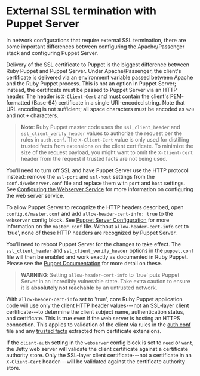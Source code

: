 # External SSL termination with Puppet Server

In network configurations that require external SSL termination, there are some important differences between configuring the Apache/Passenger stack and configuring Puppet Server. 

Delivery of the SSL certificate to Puppet is the biggest difference between Ruby Puppet and Puppet Server. Under Apache/Passenger, the client's certificate is delivered via an environment variable passed between Apache and the Ruby Puppet process. This is not an option in Puppet Server; instead, the certificate must be passed to Puppet Server via an HTTP header. The header is `X-Client-Cert` and must contain the client's PEM-formatted (Base-64) certificate in a single URI-encoded string. Note that URL encoding is not sufficient; all space characters must be encoded as `%20` and not `+` characters. 

> **Note**: Ruby Puppet master code uses the `ssl_client_header` and `ssl_client_verify_header` values to authorize the request per the rules in `auth.conf`. The `X-Client-Cert` value is only used for distilling trusted facts from extensions on the client certificate. To minimize the size of the request payload, you might want to omit the `X-Client-Cert` header from the request if trusted facts are not being used.

You'll need to turn off SSL and have Puppet Server use the HTTP protocol instead: remove the `ssl-port` and `ssl-host` settings from the `conf.d/webserver.conf` file and replace them with `port` and `host` settings. See [Configuring the Webserver Service](https://github.com/puppetlabs/trapperkeeper-webserver-jetty9/blob/master/doc/jetty-config.md) for more information on configuring the web server service.

To allow Puppet Server to recognize the HTTP headers described, open `config.d/master.conf` and add  `allow-header-cert-info: true` to the `webserver` config block. See [Puppet Server Configuration](./configuration.markdown) for more information on the `master.conf` file. Without `allow-header-cert-info` set to 'true', none of these HTTP headers are recognized by Puppet Server. 

You'll need to reboot Puppet Server for the changes to take effect. The `ssl_client_header` and `ssl_client_verify_header` options in the `puppet.conf` file will then be enabled and work exactly as documented in Ruby Puppet. Please see the [Puppet Documentation](https://docs.puppetlabs.com/references/3.7.latest/configuration.html#sslclientheader) for more detail on these. 

> **WARNING**: Setting `allow-header-cert-info` to 'true' puts Puppet Server in an incredibly vulnerable state. Take extra caution to ensure it is **absolutely not reachable** by an untrusted network.
    
With `allow-header-cert-info` set to 'true', core Ruby Puppet application code will use only the client HTTP header values---not an SSL-layer client certificate---to determine the client subject name, authentication status, and certificate. This is true even if the web server is hosting an HTTPS connection. This applies to validation of the client via rules in the [auth.conf](https://docs.puppetlabs.com/guides/rest_auth_conf.html) file and any [trusted facts](https://docs.puppetlabs.com/puppet/latest/reference/lang_facts_and_builtin_vars.html#trusted-facts) extracted from certificate extensions.

If the `client-auth` setting in the `webserver` config block is set to `need` or `want`, the Jetty web server will validate the client certificate against a certificate authority store. Only the SSL-layer client certificate---not a certificate in an  `X-Client-Cert` header---will be validated against the certificate authority store.
    
